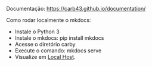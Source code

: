 Documentação: https://carb43.github.io/documentation/

Como rodar localmente o mkdocs: 

* Instale o Python 3
* Instale o mkdocs: pip install mkdocs
* Acesse o diretório carby 
* Execute o comando: mkdocs serve
* Visualize em [Local Host](http://127.0.0.1:8000/).